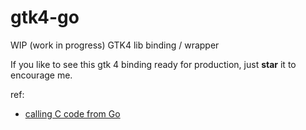 # gtk4-go

WIP (work in progress) GTK4 lib binding / wrapper

If you like to see this gtk 4 binding ready for production, just __star__ it to encourage me.

ref:

- [calling C code from Go](https://karthikkaranth.me/blog/calling-c-code-from-go/)
